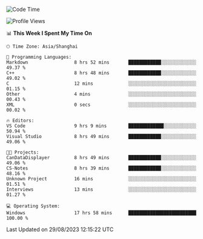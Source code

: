 <!--START_SECTION:waka-->
![Code Time](http://img.shields.io/badge/Code%20Time-1%2C205%20hrs%2027%20mins-blue)

![Profile Views](http://img.shields.io/badge/Profile%20Views-0-blue)

📊 **This Week I Spent My Time On** 

```text
🕑︎ Time Zone: Asia/Shanghai

💬 Programming Languages: 
Markdown                 8 hrs 52 mins       ████████████░░░░░░░░░░░░░   49.37 % 
C++                      8 hrs 48 mins       ████████████░░░░░░░░░░░░░   49.02 % 
C                        12 mins             ░░░░░░░░░░░░░░░░░░░░░░░░░   01.15 % 
Other                    4 mins              ░░░░░░░░░░░░░░░░░░░░░░░░░   00.43 % 
XML                      0 secs              ░░░░░░░░░░░░░░░░░░░░░░░░░   00.02 % 

🔥 Editors: 
VS Code                  9 hrs 9 mins        █████████████░░░░░░░░░░░░   50.94 % 
Visual Studio            8 hrs 49 mins       ████████████░░░░░░░░░░░░░   49.06 % 

🐱‍💻 Projects: 
CanDataDisplayer         8 hrs 49 mins       ████████████░░░░░░░░░░░░░   49.06 % 
CS-Notes                 8 hrs 39 mins       ████████████░░░░░░░░░░░░░   48.16 % 
Unknown Project          16 mins             ░░░░░░░░░░░░░░░░░░░░░░░░░   01.51 % 
Interviews               13 mins             ░░░░░░░░░░░░░░░░░░░░░░░░░   01.27 % 

💻 Operating System: 
Windows                  17 hrs 58 mins      █████████████████████████   100.00 % 
```


 Last Updated on 29/08/2023 12:15:22 UTC
<!--END_SECTION:waka-->